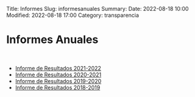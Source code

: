 Title: Informes
Slug: informesanuales
Summary: 
Date: 2022-08-18 10:00
Modified: 2022-08-18 17:00
Category: transparencia


<h1> Informes Anuales </h1>
<br>

* [Informe de Resultados 2021-2022](cpc-coahuila-informe-resultados-2021-2022.pdf)
* [Informe de Resultados 2020-2021](cpc-coahuila-informe-resultados-2020-2021.pdf)
* [Informe de Resultados 2019-2020](cpc-coahuila-informe-resultados-2019-2020.pdf)
* [Informe de Resultados 2018-2019](cpc-coahuila-informe-resultados-2018-2019.pdf)
